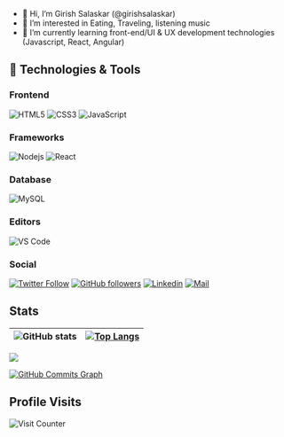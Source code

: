- 👋 Hi, I’m Girish Salaskar (@girishsalaskar)
- 👀 I’m interested in Eating, Traveling, listening music
- 🌱 I’m currently learning front-end/UI & UX development technologies (Javascript, React, Angular)

## 🔧 Technologies & Tools

### Frontend

![HTML5](https://img.shields.io/badge/-HTML5-%23E44D27?style=flat-square&logo=html5&logoColor=ffffff)
![CSS3](https://img.shields.io/badge/-CSS3-%231572B6?style=flat-square&logo=css3)
![JavaScript](https://img.shields.io/badge/-JavaScript-black?style=flat-square&logo=javascript)

### Frameworks

![Nodejs](https://img.shields.io/badge/-Nodejs-black?style=flat-square&logo=Node.js)
![React](https://img.shields.io/badge/-React-%23282C34?style=flat-square&logo=react)

### Database

![MySQL](https://img.shields.io/badge/-MySQL-black?style=flat-square&logo=mysql)

### Editors

![VS Code](http://img.shields.io/badge/-VS%20Code-007ACC?style=flat-square&logo=visual-studio-code)

### Social

[![Twitter Follow](https://img.shields.io/twitter/follow/girishsalaskar?style=social)](https://twitter.com/girishsalaskar)
[![GitHub followers](https://img.shields.io/github/followers/girishsalaskar?style=social)](https://github.com/girishsalaskar)
[![Linkedin](https://img.shields.io/badge/-girishsalaskar-blue?style=flat-square&logo=linkedin&logoColor=white&link=)](https://www.linkedin.com/in/girish-salaskar/)
[![Mail](https://img.shields.io/badge/-girishsalaskar812@gmail.com-gray?style=flat-square&logo=gmail&logoColor=red&link=)](mailto:girishsalaskar812@gmail.com)

## Stats

| ![GitHub stats](https://github-readme-stats.vercel.app/api?username=girishsalaskar&show_icons=true&theme=material-palenight) | [![Top Langs](https://github-readme-stats.vercel.app/api/top-langs/?username=girishsalaskar&layout=compact&theme=material-palenight)](https://github.com/girishsalaskar) |
| ------------- | ------------- |


<a href="http://www.github.com/girishsalaskar"><img src="https://github-readme-streak-stats.herokuapp.com/?user=girishsalaskar&stroke=ffffff&background=1c1917&ring=0891b2&fire=0891b2&currStreakNum=ffffff&currStreakLabel=0891b2&sideNums=ffffff&sideLabels=ffffff&dates=ffffff&hide_border=true" /></a>

<a href="http://www.github.com/girishsalaskar"><img src="https://activity-graph.herokuapp.com/graph?username=girishsalaskar&bg_color=1c1917&color=ffffff&line=0891b2&point=ffffff&area_color=1c1917&area=true&hide_border=true&custom_title=GitHub%20Commits%20Graph" alt="GitHub Commits Graph" /></a>

## Profile Visits
![Visit Counter](https://profile-counter.glitch.me/%7Bgirishsalaskar%7D/count.svg)
